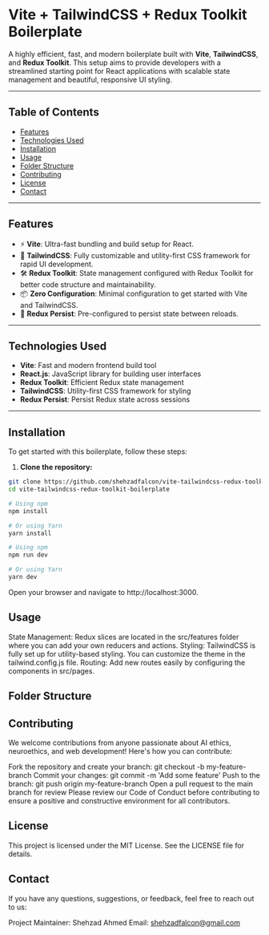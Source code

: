 # **Vite + TailwindCSS + Redux Toolkit Boilerplate**

A highly efficient, fast, and modern boilerplate built with **Vite**, **TailwindCSS**, and **Redux Toolkit**. This setup aims to provide developers with a streamlined starting point for React applications with scalable state management and beautiful, responsive UI styling.

---

## **Table of Contents**

- [Features](#features)
- [Technologies Used](#technologies-used)
- [Installation](#installation)
- [Usage](#usage)
- [Folder Structure](#folder-structure)
- [Contributing](#contributing)
- [License](#license)
- [Contact](#contact)

---

## **Features**

- ⚡ **Vite**: Ultra-fast bundling and build setup for React.
- 🎨 **TailwindCSS**: Fully customizable and utility-first CSS framework for rapid UI development.
- 🛠️ **Redux Toolkit**: State management configured with Redux Toolkit for better code structure and maintainability.
- 📦 **Zero Configuration**: Minimal configuration to get started with Vite and TailwindCSS.
- 🔄 **Redux Persist**: Pre-configured to persist state between reloads.

---

## **Technologies Used**

- **Vite**: Fast and modern frontend build tool
- **React.js**: JavaScript library for building user interfaces
- **Redux Toolkit**: Efficient Redux state management
- **TailwindCSS**: Utility-first CSS framework for styling
- **Redux Persist**: Persist Redux state across sessions

---

## **Installation**

To get started with this boilerplate, follow these steps:

1. **Clone the repository:**

```bash
git clone https://github.com/shehzadfalcon/vite-tailwindcss-redux-toolkit-boilerplate.git
cd vite-tailwindcss-redux-toolkit-boilerplate
```
```bash
# Using npm
npm install

# Or using Yarn
yarn install
```
```bash
# Using npm
npm run dev

# Or using Yarn
yarn dev
```
Open your browser and navigate to http://localhost:3000.

## Usage
State Management: Redux slices are located in the src/features folder where you can add your own reducers and actions.
Styling: TailwindCSS is fully set up for utility-based styling. You can customize the theme in the tailwind.config.js file.
Routing: Add new routes easily by configuring the components in src/pages.

## Folder Structure


## Contributing
We welcome contributions from anyone passionate about AI ethics, neuroethics, and web development! Here's how you can contribute:

Fork the repository and create your branch: git checkout -b my-feature-branch
Commit your changes: git commit -m 'Add some feature'
Push to the branch: git push origin my-feature-branch
Open a pull request to the main branch for review
Please review our Code of Conduct before contributing to ensure a positive and constructive environment for all contributors.


## License
This project is licensed under the MIT License. See the LICENSE file for details.

## Contact
If you have any questions, suggestions, or feedback, feel free to reach out to us:

Project Maintainer: Shehzad Ahmed
Email: shehzadfalcon@gmail.com
